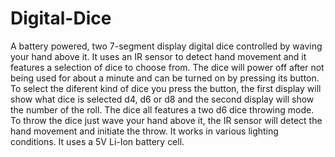# Digital-Dice
A battery powered, two 7-segment display digital dice controlled by waving your hand above it. It uses an IR sensor to detect hand movement and it features a selection of dice to choose from.
The dice will power off after not being used for about a minute and can be turned on by pressing its button.
To select the diferent kind of dice you press the button, the first display will show what dice is selected d4, d6 or d8 and the second display will show the number of the roll. The dice all features a two d6 dice throwing mode.
To throw the dice just wave your hand above it, the IR sensor will detect the hand movement and initiate the throw. It works in various lighting conditions.
It uses a 5V Li-Ion battery cell.

